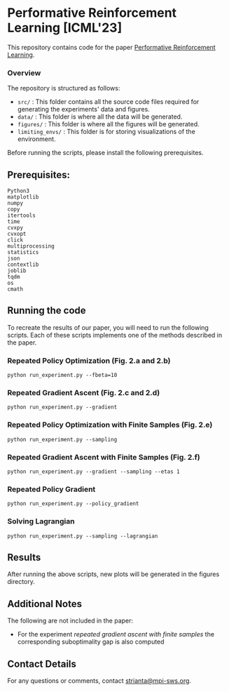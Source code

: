 # Performative Reinforcement Learning [ICML'23]

This repository contains code for the paper [Performative Reinforcement Learning](https://arxiv.org/abs/2207.00046).

### Overview

The repository is structured as follows:
- ```src/``` : This folder contains all the source code files required for generating the experiments' data and figures.
- ```data/``` : This folder is where all the data will be generated.
- ```figures/``` : This folder is where all the figures will be generated.
- ```limiting_envs/``` : This folder is for storing visualizations of the environment.

Before running the scripts, please install the following prerequisites. 

## Prerequisites:
```
Python3
matplotlib
numpy
copy
itertools
time
cvxpy
cvxopt
click
multiprocessing
statistics
json
contextlib
joblib
tqdm
os
cmath
```

## Running the code
To recreate the results of our paper, you will need to run the following scripts. Each of these scripts implements one of the methods described in the paper.

### Repeated Policy Optimization (Fig. 2.a and 2.b)
```
python run_experiment.py --fbeta=10
```

### Repeated Gradient Ascent (Fig. 2.c and 2.d)
```
python run_experiment.py --gradient
```

### Repeated Policy Optimization with Finite Samples (Fig. 2.e)
```
python run_experiment.py --sampling
```

### Repeated Gradient Ascent with Finite Samples (Fig. 2.f)
```
python run_experiment.py --gradient --sampling --etas 1
```

### Repeated Policy Gradient
```
python run_experiment.py --policy_gradient
```

### Solving Lagrangian
```
python run_experiment.py --sampling --lagrangian
```

## Results

After running the above scripts, new plots will be generated in the figures directory.

## Additional Notes

The following are not included in the paper:
* For the experiment *repeated gradient ascent with finite samples* the corresponding suboptimality gap is also computed

## Contact Details
For any questions or comments, contact strianta@mpi-sws.org.
